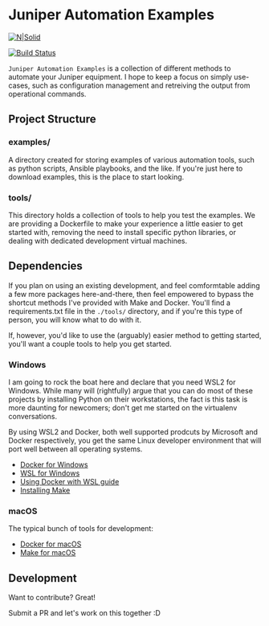 # Juniper Automation Examples

[![N|Solid](https://upload.wikimedia.org/wikipedia/commons/3/31/Juniper_Networks_logo.svg)](https://www.juniper.net/us/en/products-services/sdn/contrail/contrail-service-orchestration/)

[![Build Status](https://travis-ci.org/joemccann/dillinger.svg?branch=master)](https://travis-ci.org/joemccann/dillinger)

`Juniper Automation Examples` is a collection of different methods to automate your Juniper equipment. I hope to keep a focus on simply use-cases, such as configuration management and retreiving the output from operational commands.

## Project Structure

### examples/

A directory created for storing examples of various automation tools, such as python scripts, Ansible playbooks, and the like. If you're just here to download examples, this is the place to start looking.

### tools/

This directory holds a collection of tools to help you test the examples. We are providing a Dockerfile to make your experience a little easier to get started with, removing the need to install specific python libraries, or dealing with dedicated development virtual machines.

## Dependencies

If you plan on using an existing development, and feel comformtable adding a few more packages here-and-there, then feel empowered to bypass the shortcut methods I've provided with Make and Docker. You'll find a requirements.txt file in the `./tools/` directory, and if you're this type of person, you will know what to do with it.

If, however, you'd like to use the (arguably) easier method to getting started, you'll want a couple tools to help you get started.

### Windows

I am going to rock the boat here and declare that you need WSL2 for Windows. While many will (rightfully) argue that you can do most of these projects by installing Python on their workstations, the fact is this task is more daunting for newcomers; don't get me started on the virtualenv conversations.

By using WSL2 and Docker, both well supported prodcuts by Microsoft and Docker respectively, you get the same Linux developer environment that will port well between all operating systems.

- [Docker for Windows](https://docs.docker.com/docker-for-windows/install/)
- [WSL for Windows](https://docs.microsoft.com/en-us/windows/wsl/install-win10)
- [Using Docker with WSL guide](https://docs.docker.com/docker-for-windows/wsl/)
- [Installing Make](https://www.howtoinstall.me/ubuntu/18-04/make/)

### macOS

The typical bunch of tools for development:

- [Docker for macOS](https://docs.docker.com/docker-for-mac/install/)
- [Make for macOS](https://formulae.brew.sh/formula/make#default)

## Development

Want to contribute? Great!

Submit a PR and let's work on this together :D
